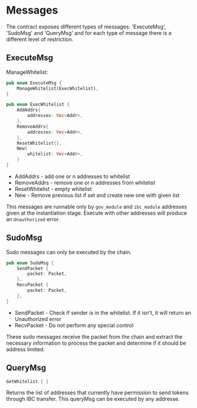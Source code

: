 <!--
order: 4
-->

# Messages

The contract exposes different types of messages: 'ExecuteMsg', 'SudoMsg' and 'QueryMsg' and for each type of message there is a different level of restriction.


## ExecuteMsg
ManageWhitelist: 

```rust
pub enum ExecuteMsg {
    ManageWhitelist(ExecWhitelist),
}

pub enum ExecWhitelist {
    AddAddrs{
        addresses: Vec<Addr>,
    },
    RemoveAddrs{
        addresses: Vec<Addr>,
    },
    ResetWhitelist{},
    New{
        whitelist: Vec<Addr>,
    }
}
```
* AddAddrs - add one or n addresses to whitelist
* RemoveAddrs - remove one or n addresses from whitelist
* ResetWhitelist - empty whitelist
* New - Remove previous list if set and create new one with given list

This messages are runnable only by `gov_module` and `ibc_module` addresses given at the instantiation stage. Execute with other addresses will produce an `Unauthorized` error.

## SudoMsg
Sudo messages can only be executed by the chain.

```rust
pub enum SudoMsg {
    SendPacket {
        packet: Packet,
    },
    RecvPacket {
        packet: Packet,
    },
}
```

* SendPacket - Check if sender is in the whitelist. If it isn't, it will return an Unauthorized error
* RecvPacket - Do not perform any special control

These sudo messages receive the packet from the chain and extract the necessary information to process the packet and determine if it should be address limited. 

## QueryMsg
```rust
GetWhitelist { }
```
Returns the list of addresses that currently have permission to send tokens through IBC transfer. This queryMsg can be executed by any addresse. 
